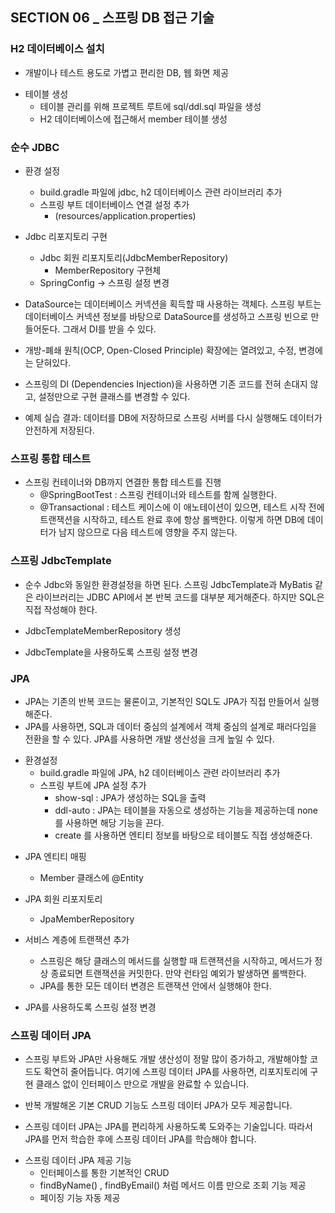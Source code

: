 ## SECTION 06 _ 스프링 DB 접근 기술

### H2 데이터베이스 설치
    
 - 개발이나 테스트 용도로 가볍고 편리한 DB, 웹 화면 제공

* 테이블 생성
    - 테이블 관리를 위해 프로젝트 루트에 sql/ddl.sql 파일을 생성
    - H2 데이터베이스에 접근해서 member 테이블 생성

### 순수 JDBC

* 환경 설정
    - build.gradle 파일에 jdbc, h2 데이터베이스 관련 라이브러리 추가
    - 스프링 부트 데이터베이스 연결 설정 추가
        - (resources/application.properties)

* Jdbc 리포지토리 구현
    - Jdbc 회원 리포지토리(JdbcMemberRepository)
        - MemberRepository 구현체
    - SpringConfig -> 스프링 설정 변경

- DataSource는 데이터베이스 커넥션을 획득할 때 사용하는 객체다. 스프링 부트는 데이터베이스 커넥션 정보를 바탕으로 DataSource를 생성하고 스프링 빈으로 만들어둔다. 그래서 DI를 받을 수 있다.

- 개방-폐쇄 원칙(OCP, Open-Closed Principle) 확장에는 열려있고, 수정, 변경에는 닫혀있다.

- 스프링의 DI (Dependencies Injection)을 사용하면 기존 코드를 전혀 손대지 않고, 설정만으로 구현 클래스를 변경할 수 있다.

- 예제 실습 결과: 데이터를 DB에 저장하므로 스프링 서버를 다시 실행해도 데이터가 안전하게 저장된다.

### 스프링 통합 테스트

- 스프링 컨테이너와 DB까지 연결한 통합 테스트를 진행
    - @SpringBootTest : 스프링 컨테이너와 테스트를 함께 실행한다.
    - @Transactional : 테스트 케이스에 이 애노테이션이 있으면, 테스트 시작 전에 트랜잭션을 시작하고, 테스트 완료 후에 항상 롤백한다. 이렇게 하면 DB에 데이터가 남지 않으므로 다음 테스트에 영향을 주지 않는다.

### 스프링 JdbcTemplate

- 순수 Jdbc와 동일한 환경설정을 하면 된다.
스프링 JdbcTemplate과 MyBatis 같은 라이브러리는 JDBC API에서 본 반복 코드를 대부분 제거해준다. 하지만 SQL은 직접 작성해야 한다.
    
- JdbcTemplateMemberRepository 생성
- JdbcTemplate을 사용하도록 스프링 설정 변경

### JPA

- JPA는 기존의 반복 코드는 물론이고, 기본적인 SQL도 JPA가 직접 만들어서 실행해준다.
- JPA를 사용하면, SQL과 데이터 중심의 설계에서 객체 중심의 설계로 패러다임을 전환을 할 수 있다. JPA를 사용하면 개발 생산성을 크게 높일 수 있다.

* 환경설정
    - build.gradle 파일에 JPA, h2 데이터베이스 관련 라이브러리 추가
    - 스프링 부트에 JPA 설정 추가
        - show-sql : JPA가 생성하는 SQL을 출력
        - ddl-auto : JPA는 테이블을 자동으로 생성하는 기능을 제공하는데 none 를 사용하면 해당 기능을 끈다.
        - create 를 사용하면 엔티티 정보를 바탕으로 테이블도 직접 생성해준다.

- JPA 엔티티 매핑
    - Member 클래스에 @Entity

- JPA 회원 리포지토리
    - JpaMemberRepository

- 서비스 계층에 트랜잭션 추가
    - 스프링은 해당 클래스의 메서드를 실행할 때 트랜잭션을 시작하고, 메서드가 정상 종료되면 트랜잭션을 커밋한다. 만약 런타임 예외가 발생하면 롤백한다.
    - JPA를 통한 모든 데이터 변경은 트랜잭션 안에서 실행해야 한다.

- JPA를 사용하도록 스프링 설정 변경

### 스프링 데이터 JPA

- 스프링 부트와 JPA만 사용해도 개발 생산성이 정말 많이 증가하고, 개발해야할 코드도 확연히 줄어듭니다. 여기에 스프링 데이터 JPA를 사용하면, 리포지토리에 구현 클래스 없이 인터페이스 만으로 개발을 완료할 수 있습니다. 
- 반복 개발해온 기본 CRUD 기능도 스프링 데이터 JPA가 모두 제공합니다.

- 스프링 데이터 JPA는 JPA를 편리하게 사용하도록 도와주는 기술입니다. 따라서 JPA를 먼저 학습한 후에 스프링 데이터 JPA를 학습해야 합니다.

* 스프링 데이터 JPA 제공 기능
    - 인터페이스를 통한 기본적인 CRUD
    - findByName() , findByEmail() 처럼 메서드 이름 만으로 조회 기능 제공
    - 페이징 기능 자동 제공